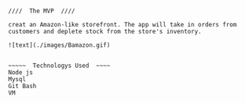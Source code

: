 ~~~~~~~~  BAMAZON  ~~~~~~~~

////  The MVP  ////

creat an Amazon-like storefront. The app will take in orders from customers and deplete stock from the store's inventory. 

![text](./images/Bamazon.gif)


~~~~~  Technologys Used  ~~~~
Node js
Mysql
Git Bash
VM

